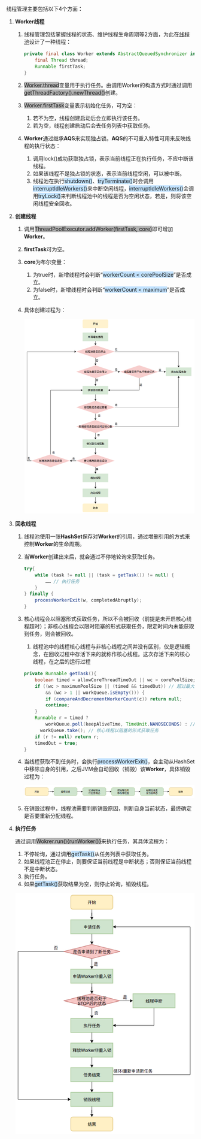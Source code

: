 线程管理主要包括以下4个方面：

1. **Worker线程**

   1. 线程管理包括掌握线程的状态、维护线程生命周期等2方面，为此在[线程池](https://tech.meituan.com/2020/04/02/java-pooling-pratice-in-meituan.html)设计了一种线程：

      ```java
      private final class Worker extends AbstractQueuedSynchronizer implements Runnable{
          final Thread thread;
          Runnable firstTask;
      }
      ```
      
     2. <span style=background:#b3b3b3>Worker.thread</span>变量用于执行任务。由调用Worker的构造方式时通过调用<span style=background:#b3b3b3>getThreadFactory().newThread()</span>创建。

     3. <span style=background:#b3b3b3>Worker.firstTask</span>变量表示初始化任务，可为空：

        1. 若不为空，线程创建启动后会立即执行该任务。
        2. 若为空，线程创建启动后会去任务列表中获取任务。

     4. **Worker**通过继承**AQS**来实现独占锁。**AQS**的不可重入特性可用来反映线程的执行状态：

        1. 调用lock()成功获取独占锁，表示当前线程正在执行任务，不应中断该线程。
        2. 如果该线程不是独占锁的状态，表示当前线程空闲，可以被中断。
        3. 线程池在执行<span style=background:#c2e2ff>shutdown()</span>、<span style=background:#c2e2ff>tryTerminate()</span>时会调用<span style=background:#c2e2ff>interruptIdleWorkers()</span>来中断空闲线程，<span style=background:#c2e2ff>interruptIdleWorkers()</span>会调用<span style=background:#c2e2ff>tryLock()</span>来判断线程池中的线程是否为空闲状态，若是，则将该空闲线程安全回收。

2. **创建线程**
   1. 调用<span style=background:#b3b3b3>ThreadPoolExecutor.addWorker(firstTask, core)</span>即可增加**Worker**。
   
   2. **firstTask**可为空。
   
   3. **core**为布尔变量：
   
      1. 为true时，新增线程时会判断“<span style=background:#c2e2ff>workerCount < corePoolSize</span>”是否成立。
      2. 为false时，新增线程时会判断“<span style=background:#c2e2ff>workerCount < maximum</span>”是否成立。
   
   4. 具体创建过程为：
   
      ![image](../images/2/thread-pool-thread-apply.png)

3. **回收线程**
   
   1. 线程池使用一张**HashSet**保存对**Worker**的引用，通过增删引用的方式来控制**Worker**的生命周期。
   
   2. 当**Worker**创建出来后，就会通过不停地轮询来获取任务。
   
      ```java
      try{
          while (task != null || (task = getTask()) != null) {
              …… // 执行任务
          }
      } finally {
          processWorkerExit(w, completedAbruptly);
      }
      ```
   
   3. 核心线程会以阻塞形式获取任务，所以不会被回收（前提是未开启核心线程超时）；非核心线程会以限时阻塞的形式获取任务，限定时间内未能获取到任务，则会被回收。
   
      1. 线程池中的线程核心线程与非核心线程之间并没有区别，仅是逻辑概念，在回收过程中存活下来的就称作核心线程。这次存活下来的核心线程，在之后的运行过程
   
      ```java
      private Runnable getTask(){
          boolean timed = allowCoreThreadTimeOut || wc > corePoolSize; // 开启允许核心线程超时（空闲时不保留任何线程），或者运行线程数超过了核心线程数
          if ((wc > maximumPoolSize || (timed && timedOut)) // 超过最大线程数，或者超时了        
              && (wc > 1 || workQueue.isEmpty())) {
              if (compareAndDecrementWorkerCount(c)) return null;
              continue;
          }
          Runnable r = timed ?
              workQueue.poll(keepAliveTime, TimeUnit.NANOSECONDS) : // 非核心线程以限时阻塞的方式获取任务
          	workQueue.take(); // 核心线程以阻塞的形式获取任务
          if (r != null) return r;
          timedOut = true;
      }     
      ```
   
   4. 当线程获取不到任务时，会执行<span style=background:#c2e2ff>processWorkerExit()</span>，会主动从HashSet中移除自身的引用，之后JVM会自动回收（销毁）该**Worker**，具体销毁过程为：
   
      ![image](../images/2/thread-pool-thread-destroy.png)
   
   5. 在销毁过程中，线程池需要判断销毁原因，判断自身当前状态，最终确定是否要重新分配线程。


4. **执行任务**

   通过调用<span style=background:#b3b3b3>Wokrer.run(){runWorker()}</span>来执行任务，其具体流程为：
   
   
      1. 不停轮询，通过调用<span style=background:#c2e2ff>getTask()</span>从任务列表中获取任务。
    2. 如果线程池正在停止，则要保证当前线程是中断状态；否则保证当前线程不是中断状态。
   3. 执行任务。
   4. 如果<span style=background:#c2e2ff>getTask()</span>获取结果为空，则停止轮询，销毁线程。

   ![image](../images/2/thread-pool-thread-process.png)
